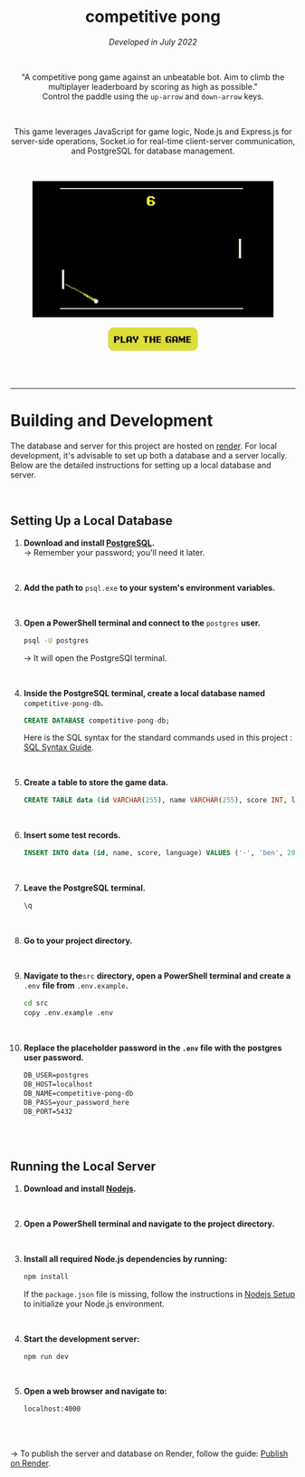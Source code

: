 <div align="center">

# competitive pong

*Developed in July 2022*

<br>

"A competitive pong game against an unbeatable bot. Aim to climb the multiplayer leaderboard by scoring as high as possible."  
Control the paddle using the `up-arrow` and `down-arrow` keys.

<br>

This game leverages JavaScript for game logic, Node.js and Express.js for server-side operations, Socket.io for real-time client-server communication, and PostgreSQL for database management.

<br>

![Gameplay](./docs/github-assets/gameplay.gif)

<a href="https://competitive-pong.onrender.com/"> <img src="./docs/github-assets/play-button/play-button.png" height=43 hspace=1> </a>

<br>
<br>

</div>

---

# Building and Development

The database and server for this project are hosted on [render](https://dashboard.render.com/). For local development, it's advisable to set up both a database and a server locally. Below are the detailed instructions for setting up a local database and server.

<br>

## Setting Up a Local Database

1. **Download and install [PostgreSQL](https://www.enterprisedb.com/downloads/postgres-postgresql-downloads).**  
-> Remember your password; you'll need it later.

<br>

2. **Add the path to** `psql.exe` **to your system's environment variables.**

<br>

3. **Open a PowerShell terminal and connect to the** `postgres` **user.**
    ```bash
    psql -U postgres
    ```
    ->  It will open the PostgreSQl terminal.

<br>

4. **Inside the PostgreSQL terminal, create a local database named** `competitive-pong-db`**.**
    ```sql
    CREATE DATABASE competitive-pong-db;
    ```
    Here is the SQL syntax for the standard commands used in this project :  [SQL Syntax Guide](./docs/documentation/sql-syntax.md).   

<br>

5. **Create a table to store the game data.**
    ```sql
    CREATE TABLE data (id VARCHAR(255), name VARCHAR(255), score INT, language VARCHAR(255));
    ```

<br>


6. **Insert some test records.**
    ```sql
    INSERT INTO data (id, name, score, language) VALUES ('-', 'ben', 20, 'english'), ('-', 'titouan', 1, 'french');
    ```

<br>

7. **Leave the PostgreSQL terminal.**
    ```sql
    \q
    ```

<br>

8. **Go to your project directory.**

<br>

9. **Navigate to the**`src` **directory, open a PowerShell terminal and create a** `.env` **file from** `.env.example`**.**
    ```bash
    cd src
    copy .env.example .env
    ```

<br>

10. **Replace the placeholder password in the `.env` file with the postgres user password.**
    ```env
    DB_USER=postgres
    DB_HOST=localhost
    DB_NAME=competitive-pong-db
    DB_PASS=your_password_here
    DB_PORT=5432
    ```

<br>
<br>


## Running the Local Server

1. **Download and install [Nodejs](https://nodejs.org/en).** 

<br>

2. **Open a PowerShell terminal and navigate to the project directory.**

<br>

3. **Install all required Node.js dependencies by running:**
    ```bash
    npm install
    ```
    If the `package.json` file is missing, follow the instructions in [Nodejs Setup](./docs/documentation/nodejs-setup.md) to initialize your Node.js environment.

<br>

4. **Start the development server:**
    ```bash
    npm run dev
    ```

<br>

5. **Open a web browser and navigate to:**
    ```bash
    localhost:4000
    ```

<br>
<br>

-> To publish the server and database on Render, follow the guide: [Publish on Render](./docs/documentation/publish-on-render.md).